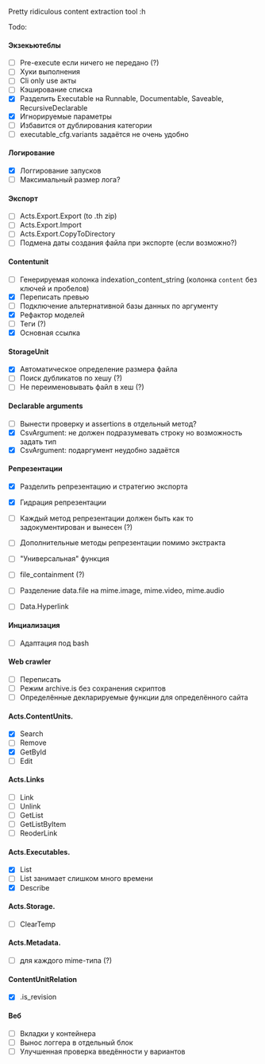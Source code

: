 Pretty ridiculous content extraction tool :h

Todo:

#### Экзекьютеблы

- [ ] Pre-execute если ничего не передано (?)
- [ ] Хуки выполнения
- [ ] Cli only use акты
- [ ] Кэширование списка
- [x] Разделить Executable на Runnable, Documentable, Saveable, RecursiveDeclarable
- [x] Игнорируемые параметры
- [ ] Избавится от дублирования категории
- [ ] executable_cfg.variants задаётся не очень удобно

#### Логирование

- [x] Логгирование запусков
- [ ] Максимальный размер лога?

#### Экспорт

- [ ] Acts.Export.Export (to .th zip)
- [ ] Acts.Export.Import
- [ ] Acts.Export.CopyToDirectory
- [ ] Подмена даты создания файла при экспорте (если возможно?)

#### Contentunit

- [ ] Генерируемая колонка indexation_content_string (колонка `content` без ключей и пробелов)
- [x] Переписать превью
- [ ] Подключение альтернативной базы данных по аргументу
- [x] Рефактор моделей
- [ ] Теги (?)
- [x] Основная ссылка

#### StorageUnit

- [x] Автоматическое определение размера файла
- [ ] Поиск дубликатов по хешу (?)
- [ ] Не переименовывать файл в хеш (?)

#### Declarable arguments

- [ ] Вынести проверку и assertions в отдельный метод?
- [x] CsvArgument: не должен подразумевать строку но возможность задать тип
- [x] CsvArgument: подаргумент неудобно задаётся

#### Репрезентации

- [x] Разделить репрезентацию и стратегию экспорта
- [x] Гидрация репрезентации
- [ ] Каждый метод репрезентации должен быть как то задокументирован и вынесен (?)
- [ ] Дополнительные методы репрезентации помимо экстракта
- [ ] "Универсальная" функция
- [ ] file_containment (?)
- [ ] Разделение data.file на mime.image, mime.video, mime.audio

- [ ] Data.Hyperlink

#### Инциализация

- [ ] Адаптация под bash

#### Web crawler

- [ ] Переписать
- [ ] Режим archive.is без сохранения скриптов
- [ ] Определённые декларируемые функции для определённого сайта

#### Acts.ContentUnits.

- [x] Search
- [ ] Remove
- [x] GetById
- [ ] Edit

#### Acts.Links

- [ ] Link
- [ ] Unlink
- [ ] GetList
- [ ] GetListByItem
- [ ] ReoderLink

#### Acts.Executables.

- [x] List
- [ ] List занимает слишком много времени
- [x] Describe

#### Acts.Storage.

- [ ] ClearTemp

#### Acts.Metadata.

- [ ] для каждого mime-типа (?)

#### ContentUnitRelation

- [x] .is_revision

#### Веб

- [ ] Вкладки у контейнера
- [ ] Вынос логгера в отдельный блок
- [ ] Улучшенная проверка введённости у вариантов
